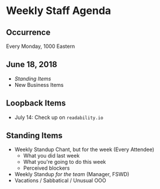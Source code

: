 # Weekly Staff Agenda

## Occurrence

Every Monday, 1000 Eastern

## June 18, 2018

* _Standing Items_
* New Business Items

## Loopback Items

* July 14: Check up on `readability.io`

## Standing Items

* Weekly Standup Chant, but for the week (Every Attendee)
  * What you did last week
  * What you're going to do this week
  * Perceived blockers
* Weekly Standup _for the team_ (Manager, FSWD)
* Vacations / Sabbatical / Unusual OOO
